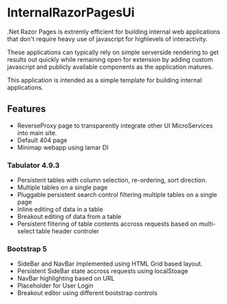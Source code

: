 # InternalRazorPagesUi
.Net Razor Pages is extremly efficient for building internal web applications that don't require heavy use of javascript for highlevels of interactivity.

These applications can typically rely on simple serverside rendering to get results out quickly while remaining open for extension by adding custom javascript and publicly available components as the application matures.

This application is intended as a simple template for building internal applications.

## Features
- ReverseProxy page to transparently integrate other UI MicroServices into main site.
- Default 404 page
- Minimap webapp using lamar DI

### Tabulator 4.9.3
- Persistent tables with column selection, re-ordering, sort direction.
- Multiple tables on a single page
- Pluggable persistent search control filtering multiple tables on a single page 
- Inline editing of data in a table
- Breakout editing of data from a table
- Persistent filtering of table contents accross requests based on multi-select table header controler

### Bootstrap 5
- SideBar and NavBar implemented using HTML Grid based layout.
- Persistent SideBar state accross requests using localStoage
- NavBar highlighting based on URL
- Placeholder for User Login
- Breakout editor using different bootstrap controls
